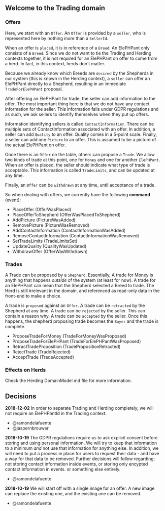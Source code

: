 Welcome to the Trading domain
-----------------------------

### Offers

Here, we start with an `Offer`. An `Offer` is provided by a `seller`, who is represented here by nothing
more than a `SellerId`.

When an offer is `placed`, it is in reference of a `Breed`. An ElePHPant only consists of a `Breed`. 
Since we do not want to tie the Trading and Herding contexts together, it is not required for
an ElePHPant on offer to come from a herd. In fact, in this context, herds don't matter.

Because we already know which Breeds are `desired` by the Shepherds in our system (this is known in the Herding context),
a `seller` can offer an ElePHPant directly to a Shepherd, resulting in an immediate `TradeForElePHPant` proposal.

After offering an ElePHPant for trade, the seller can add information to the offer. The most important thing 
here is that we do not have any contact information for the seller. This information falls under GDPR 
regulations and as such, we ask sellers to identify themselves when they put up offers.

Information identifying sellers is called `ContactInformation`. There can be multiple sets of ContactInformation
associated with an offer. In addition, a seller can add `Quality` to an offer. Quality comes in a 5-point scale. 
Finally, a seller can add one `Picture` to an offer. This is assumed to be a picture of the actual ElePHPant on offer.

Once there is an `Offer` on the table, others can propose a `Trade`. We allow two kinds of trade at this point, one
for `Money` and one for another `ElePHPant`. When an offer is placed, the seller should indicate what type of trade
is acceptable. This information is called `TradeLimits`, and can be updated at any time.

Finally, an `Offer` can be `withdrawn` at any time, until acceptance of a trade.

So when dealing with offers, we currently have the following **command** (event):

- PlaceOffer (OfferWasPlaced)
- PlaceOfferToShepherd (OfferWasPlacedToShepherd)
- AddPicture (PictureWasAdded)
- RemovePicture (PictureWasRemoved)
- AddContactInformation (ContactInformationWasAdded)
- RemoveContactInformation (ContactInformationWasRemoved)
- SetTradeLimits (TradeLimitsSet)
- UpdateQuality (QualityWasUpdated)
- WithdrawOffer (OfferWasWithdrawn)

### Trades

A Trade can be proposed by a `Shepherd`. Essentially, A trade for Money is anything that happens _outside_ of the 
system (at least for now). A trade for an ElePHPant can mean that the Shepherd selected a Breed to trade. The Herd 
is still irrelevant in the domain, and referenced as read-only data in the front-end to make a choice.  

A trade is `proposed` against an `Offer`.
A trade can be `retracted` by the Shepherd at any time.
A trade can be `rejected` by the seller. This can contain a reason why.
A trade can be `accepted` by the seller. Once this happens, the shepherd proposing trade becomes the `Buyer` and the trade is complete.

- ProposeTradeForMoney (TradeForMoneyWasProposed)
- ProposeTradeForElePHPant (TradeForElePHPantWasProposed)
- RetractTradeProposition (TradePropositionRetracted) 
- RejectTrade (TradeRejected)
- AcceptTrade (TradeAccepted)

### Effects on Herds

Check the Herding DomainModel.md file for more information.

Decisions
---------

**2018-12-02** In order to separate Trading and Herding completely, we will not require an ElePHPantId in the Trading
context. 
- @ramondelafuente
- @jaspernbrouwer

**2018-10-19** The GDPR regulations require us to ask explicit consent before storing and using personal information.
We will try to keep that information to a minimum _and_ not use that information for anything else.
In addition, we will need to put a process in place for users to request their data - and have a way for that data to 
be removed.
Further decisions will follow regarding: not storing contact information inside events, or storing only 
encypted contact information in events. or something else entirely.
- @ramondelafuente

**2018-10-19** We will start off with a single image for an offer. A new image can replace the existing one, and the
existing one can be removed.
- @ramondelafuente
